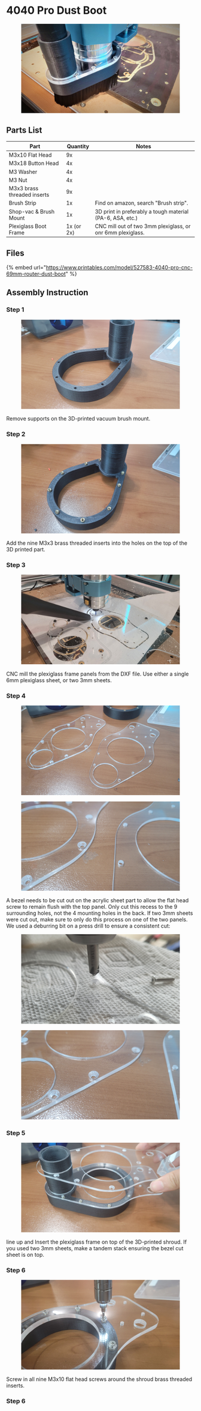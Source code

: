 # 4040 Pro Dust Boot



<figure><img src="../../../.gitbook/assets/20230714_213141.jpg" alt=""><figcaption></figcaption></figure>



## Parts List

| Part                        | Quantity   | Notes                                                      |
| --------------------------- | ---------- | ---------------------------------------------------------- |
| M3x10 Flat Head             | 9x         |                                                            |
| M3x18 Button Head           | 4x         |                                                            |
| M3 Washer                   | 4x         |                                                            |
| M3 Nut                      | 4x         |                                                            |
| M3x3 brass threaded inserts | 9x         |                                                            |
| Brush Strip                 | 1x         | Find on amazon, search "Brush strip".                      |
| Shop-vac & Brush Mount      | 1x         | 3D print in preferably a tough material (PA-6, ASA, etc.)  |
| Plexiglass Boot Frame       | 1x (or 2x) | CNC mill out of two 3mm plexiglass, or onr 6mm plexiglass. |

## Files

{% embed url="https://www.printables.com/model/527583-4040-pro-cnc-69mm-router-dust-boot" %}

## Assembly Instruction

### Step 1



<figure><img src="../../../.gitbook/assets/20230714_142521.jpg" alt=""><figcaption></figcaption></figure>

Remove supports on the 3D-printed vacuum brush mount.

### Step 2

<figure><img src="../../../.gitbook/assets/20230714_142626.jpg" alt=""><figcaption></figcaption></figure>

Add the nine M3x3 brass threaded inserts into the holes on the top of the 3D printed part.

### Step 3



<figure><img src="../../../.gitbook/assets/20230714_162040.jpg" alt=""><figcaption></figcaption></figure>

CNC mill the plexiglass frame panels from the DXF file. Use either a single 6mm plexiglass sheet, or two 3mm sheets.

### Step 4



<div>

<figure><img src="../../../.gitbook/assets/20230714_165807 (1).jpg" alt=""><figcaption></figcaption></figure>

 

<figure><img src="../../../.gitbook/assets/20230714_165814.jpg" alt=""><figcaption></figcaption></figure>

</div>

A bezel needs to be cut out on the acrylic sheet part to allow the flat head screw to remain flush with the top panel. Only cut this recess to the 9 surrounding holes, not the 4 mounting holes in the back. If two 3mm sheets were cut out, make sure to only do this process on one of the two panels. We used a deburring bit on a press drill to ensure a consistent cut:



<div>

<figure><img src="../../../.gitbook/assets/20230714_164846.jpg" alt=""><figcaption></figcaption></figure>

 

<figure><img src="../../../.gitbook/assets/20230714_165817.jpg" alt=""><figcaption></figcaption></figure>

</div>

### Step 5

<figure><img src="../../../.gitbook/assets/20230714_165840.jpg" alt=""><figcaption></figcaption></figure>

line up and Insert the plexiglass frame on top of the 3D-printed shroud. If you used two 3mm sheets, make a tandem stack ensuring the bezel cut sheet is on top.&#x20;

### Step 6



<figure><img src="../../../.gitbook/assets/20230714_170122.jpg" alt=""><figcaption></figcaption></figure>

Screw in all nine M3x10 flat head screws around the shroud brass threaded inserts.

### Step 6
